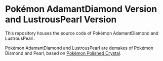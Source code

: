 # Pokémon AdamantDiamond Version and LustrousPearl Version

This repository houses the source code of Pokémon AdamantDiamond and LustrousPearl.

Pokémon AdamantDiamond and LustrousPearl are demakes of Pokémon Diamond and Pearl, based on [Pokémon Polished Crystal](https://github.com/Rangi42/polishedcrystal).
